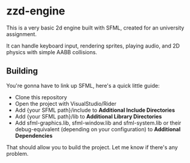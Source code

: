 # zzd-engine

This is a very basic 2d engine built with SFML, created for an university assignment.

It can handle keyboard input, rendering sprites, playing audio, and 2D physics with simple AABB collisions.

## Building
You're gonna have to link up SFML, here's a quick little guide:
- Clone this repository
- Open the project with VisualStudio/Rider
- Add {your SFML path}/include to **Additional Include Directories**
- Add {your SFML path}/lib to **Additional Library Directories**
- Add sfml-graphics.lib, sfml-window.lib and sfml-system.lib or their debug-equivalent (depending on your configuration) to **Additional Dependencies**

That should allow you to build the project. Let me know if there's any problem.
